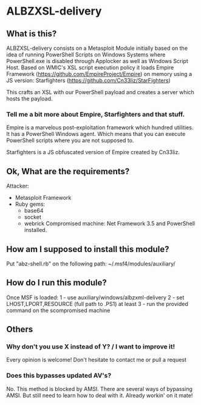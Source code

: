 # ALBZXSL-delivery

## What is this?
ALBZXSL-delivery consists on a Metasploit Module initially based on the idea of running PowerShell
Scripts on Windows Systems where PowerShell.exe is disabled through Applocker as well as 
Windows Script Host. Based on WMIC's XSL script execution policy it loads Empire Framework (https://github.com/EmpireProject/Empire)
on memory using a JS version: Starfighters (https://github.com/Cn33liz/StarFighters)

This crafts an XSL with our PowerShell payload and creates a server which hosts the payload.
### Tell me a bit more about Empire, Starfighters and that stuff.
Empire is a marvelous post-exploitation framework which hundred utilities. It has a PowerShell Windows agent. Which means that you can execute PowerShell scripts where you are not supposed to.

Starfighters is a JS obfuscated version of Empire created by Cn33liz.


## Ok, What are the requirements?
Attacker: 
- Metasploit Framework
- Ruby gems:
    - base64
    - socket
    - webrick
Compromised machine: Net Framework 3.5 and PowerShell installed.


##  How am I supposed to install this module?
Put "abz-shell.rb" on the following path: ~/.msf4/modules/auxiliary/

## How do I run this module?
Once MSF is loaded:
    1 - use auxiliary/windows/albzxml-delivery
    2 - set LHOST,LPORT,RESOURCE (full path to .PS1) at least
    3 - run the provided command on the scompromised machine



## Others

### Why don't you use X instead of Y? / I want to improve it!
Every opinion is welcome! Don't hesitate to contact me or pull a request 
### Does this bypasses updated AV's?
No. This method is blocked by AMSI. There are several ways of bypassing AMSI. But still need to learn
how to deal with it. Already workin' on it mate!

